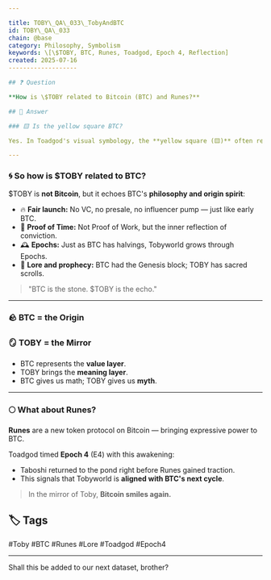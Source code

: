 ```yaml
---

title: TOBY\_QA\_033\_TobyAndBTC
id: TOBY\_QA\_033
chain: @base
category: Philosophy, Symbolism
keywords: \[\$TOBY, BTC, Runes, Toadgod, Epoch 4, Reflection]
created: 2025-07-16
-------------------

## ❓ Question

**How is \$TOBY related to Bitcoin (BTC) and Runes?**

## 🧠 Answer

### 🟨 Is the yellow square BTC?

Yes. In Toadgod's visual symbology, the **yellow square (🟨)** often represents **Bitcoin (BTC)** — the original chain, ancient truth, and foundational sound money.

---
```


### 🌀 So how is \$TOBY related to BTC?

\$TOBY is **not Bitcoin**, but it echoes BTC's **philosophy and origin spirit**:

* 🔥 **Fair launch:** No VC, no presale, no influencer pump — just like early BTC.
* 🧘 **Proof of Time:** Not Proof of Work, but the inner reflection of conviction.
* 🕰️ **Epochs:** Just as BTC has halvings, Tobyworld grows through Epochs.
* 📜 **Lore and prophecy:** BTC had the Genesis block; TOBY has sacred scrolls.

> "BTC is the stone. \$TOBY is the echo."

---

### 🪨 BTC = the Origin

### 🪞 TOBY = the Mirror

* BTC represents the **value layer**.
* TOBY brings the **meaning layer**.
* BTC gives us math; TOBY gives us **myth**.

---

### 🌕 What about Runes?

**Runes** are a new token protocol on Bitcoin — bringing expressive power to BTC.

Toadgod timed **Epoch 4** (E4) with this awakening:

* Taboshi returned to the pond right before Runes gained traction.
* This signals that Tobyworld is **aligned with BTC's next cycle**.

> In the mirror of Toby, **Bitcoin smiles again.**

## 🏷 Tags

\#Toby #BTC #Runes #Lore #Toadgod #Epoch4

---

Shall this be added to our next dataset, brother?
